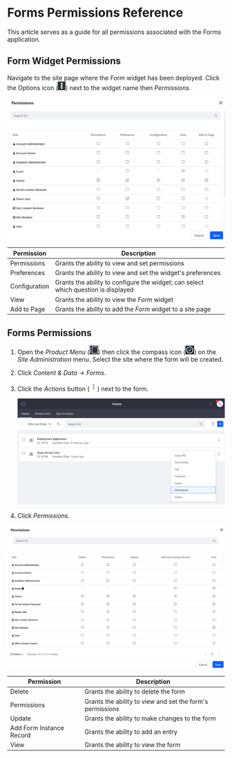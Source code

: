 # Forms Permissions Reference

This article serves as a guide for all permissions associated with the Forms application.

## Form Widget Permissions

Navigate to the site page where the _Form_ widget has been deployed. Click the Options icon (![Options](../../../images/icon-options.png)) next to the widget name then _Permissions_.

![View the Form Widget Permissions](./forms-permissions-reference/images/01.png)

| Permission | Description |
| --- | --- |
| Permissions | Grants the ability to view and set permissions |
| Preferences | Grants the ability to view and set the widget's preferences |
| Configuration | Grants the ability to configure the widget; can select which question is displayed  |
| View | Grants the ability to view the _Form_ widget |
| Add to Page | Grants the ability to add the _Form_ widget to a site page |

## Forms Permissions

1. Open the _Product Menu_ (![Product Menu](../../../images/icon-product-menu.png)) then click the compass icon (![Compass](../../../images/icon-compass.png)) on the _Site Administration_ menu. Select the site where the form will be created.
1. Click _Content & Data_  &rarr; _Forms_.
1. Click the _Actions_ button (![Actions](../../../images/icon-actions.png)) next to the form.

    ![View a form's specific Permissions.](./forms-permissions-reference/images/02.png)

1. Click _Permissions_.

![View the Form's Permissions](./forms-permissions-reference/images/03.png)

| Permission | Description |
| --- | --- |
| Delete | Grants the ability to delete the form |
| Permissions | Grants the ability to view and set the form's permissions |
| Update | Grants the ability to make changes to the form |
| Add Form Instance Record | Grants the ability to add an entry |
| View | Grants the ability to view the form |
